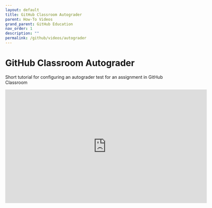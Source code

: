 ```yaml
---
layout: default
title: GitHub Classroom Autograder
parent: How-To Videos
grand_parent: GitHub Education
nav_order: 1
description: ""
permalink: /github/videos/autograder
---
```


# GitHub Classroom Autograder
Short tutorial for configuring an autograder test for an assignment in GitHub Classroom

<iframe src="https://mediasite.sdsu.edu/Mediasite/Play/1d0a2608d1a841efbb55a03211a4a0081d" width="640" height="360" frameborder="0" allowfullscreen></iframe>
